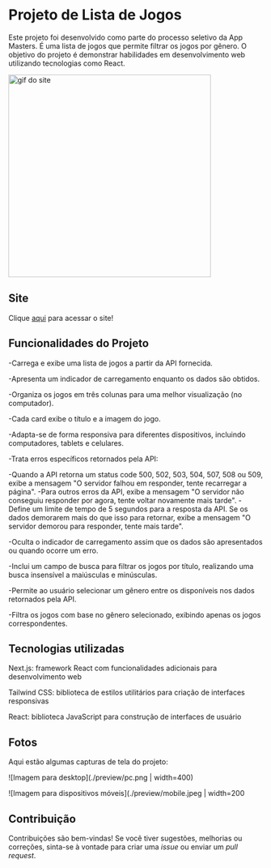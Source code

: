 # Projeto de Lista de Jogos

Este projeto foi desenvolvido como parte do processo seletivo da App Masters. É uma lista de jogos que permite filtrar os jogos por gênero. O objetivo do projeto é demonstrar habilidades em desenvolvimento web utilizando tecnologias como React.


<img src="preview/previewvid.gif" alt="gif do site" width="400">

## Site

Clique [aqui](https://apppmgamelist.netlify.app/) para acessar o site!

## Funcionalidades do Projeto

-Carrega e exibe uma lista de jogos a partir da API fornecida.

-Apresenta um indicador de carregamento enquanto os dados são obtidos.

-Organiza os jogos em três colunas para uma melhor visualização (no computador).

-Cada card exibe o título e a imagem do jogo.

-Adapta-se de forma responsiva para diferentes dispositivos, incluindo computadores, tablets e celulares.

-Trata erros específicos retornados pela API:

-Quando a API retorna um status code 500, 502, 503, 504, 507, 508 ou 509, exibe a mensagem "O servidor falhou em responder, tente recarregar a página".
-Para outros erros da API, exibe a mensagem "O servidor não conseguiu responder por agora, tente voltar novamente mais tarde".
-Define um limite de tempo de 5 segundos para a resposta da API. Se os dados demorarem mais do que isso para retornar, exibe a mensagem "O servidor demorou para responder, tente mais tarde".

-Oculta o indicador de carregamento assim que os dados são apresentados ou quando ocorre um erro.

-Inclui um campo de busca para filtrar os jogos por título, realizando uma busca insensível a maiúsculas e minúsculas.

-Permite ao usuário selecionar um gênero entre os disponíveis nos dados retornados pela API.

-Filtra os jogos com base no gênero selecionado, exibindo apenas os jogos correspondentes.


## Tecnologias utilizadas

Next.js: framework React com funcionalidades adicionais para desenvolvimento web

Tailwind CSS: biblioteca de estilos utilitários para criação de interfaces responsivas

React: biblioteca JavaScript para construção de interfaces de usuário



## Fotos

Aqui estão algumas capturas de tela do projeto:

![Imagem para desktop](./preview/pc.png | width=400)

![Imagem para dispositivos móveis](./preview/mobile.jpeg | width=200


## Contribuição

Contribuições são bem-vindas! Se você tiver sugestões, melhorias ou correções, sinta-se à vontade para criar uma _issue_ ou enviar um _pull request_.
